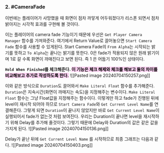 
### 2. #CameraFade 

이번에는  플레이어가 사망했을 때 화면이 점차 까맣게 어두워졌다가 리스폰 되면서 점차 밝아지는 시각적 효과를 구현해 볼 것이다. 

이는 플레이어의 camera fade 기능이기 때문에 우선은  `Get Player Camera Manager` 함수를 가져와준다. 여기에서 Return Value로 끌어놓으면 `Start Camera Fade` 함수를 사용할 수 있게된다. 
Start Camera Fade의 `From Alpha`는 시작되는 밝기를 뜻하고 `To Alpha`는 끝나는 밝기를 뜻한다. 0은 fade가 적용되지 않은 원래 밝기이며 1로 갈 수록 화면이 까매진다고 보면 된다. 즉 1 은 어둡기 100%인 상태이다. 

__`Hold When Finished`를 체크해준다. <mark style="background: #FFB8EBA6;">이 기능은 체크 해제와 체크를 해보고 둘의 차이를 비교해보고 추가로 작성하도록 한다.</mark>__
![[Pasted image 20240704150257.png]]

이와 같은 방식으로 `Duration`도 끌어와서 `Make Literal Float` 함수를 추가해준다. `Duration`은 지속시간(화면이 까매지는 속도)을 지정해주는 변수이다. `Make Literal Float` 함수는 그냥 Float값을 지정해주는 함수이다. 
이렇게만 하고 fade가 진행된 뒤에 level이 재시작 되어야 하므로 `Start Camera Fade`와 `Get Current Level Name`를 연결해준다. 그렇게 되면 `Duration`이 끝나지 않았지만 바로 `Get Current Level Name`이 실행되어서 fade가 없는것 처럼 보여진다. 우리는 Duration이 끝나면 level을 재시작하기 위해 Delay를 추가해 줄것이다. 그렇기 때문에 Delay와 Duration의 값은 같은 값을 가지게 된다.
![[Pasted image 20240704150136.png]]

Delay가 끝난 뒤에 `Get Current Level Name` 를 시작하므로 최종 그래프는 다음과 같다. 
![[Pasted image 20240704150403.png]]